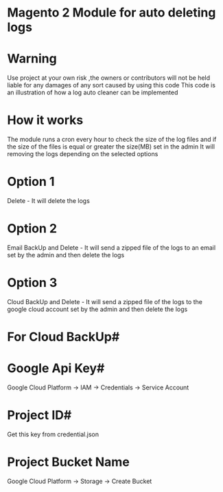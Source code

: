 # Magento 2  Module for auto deleting logs #

# Warning # 
Use project at your own risk ,the owners or contributors will not be held liable for any damages of any sort caused by using this code
This code is an illustration of how a log auto cleaner can be implemented

# How it works 
The module runs a cron every hour to check the size of the log files and if the size of the files is equal or greater the size(MB) set in the admin 
It will removing the logs depending on the selected options
# Option 1
Delete - It will delete the logs
# Option 2
Email BackUp and Delete - It will send a zipped file of the logs to an email set by the admin and then delete the logs 
# Option 3
Cloud BackUp and Delete - It will send a zipped file of the logs to the google cloud account set by the admin and then delete the logs 


# For Cloud BackUp#

# Google Api Key#
Google Cloud Platform -> IAM -> Credentials -> Service Account 
# Project ID#
 Get this key from credential.json 
# Project Bucket Name
Google Cloud Platform -> Storage -> Create Bucket
 